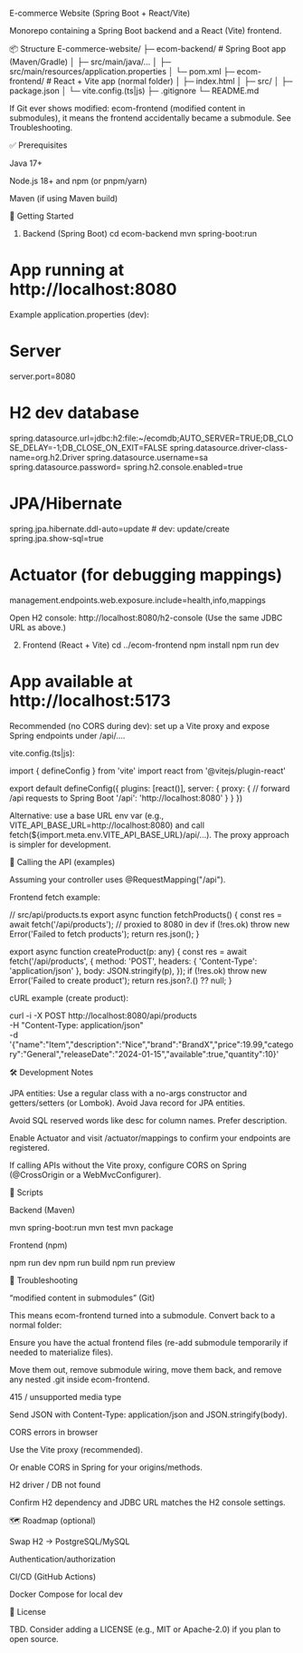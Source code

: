 E-commerce Website (Spring Boot + React/Vite)

Monorepo containing a Spring Boot backend and a React (Vite) frontend.

📦 Structure
E-commerce-website/
├─ ecom-backend/               # Spring Boot app (Maven/Gradle)
│  ├─ src/main/java/...
│  ├─ src/main/resources/application.properties
│  └─ pom.xml
├─ ecom-frontend/              # React + Vite app (normal folder)
│  ├─ index.html
│  ├─ src/
│  ├─ package.json
│  └─ vite.config.(ts|js)
├─ .gitignore
└─ README.md


If Git ever shows modified: ecom-frontend (modified content in submodules), it means the frontend accidentally became a submodule. See Troubleshooting.

✅ Prerequisites

Java 17+

Node.js 18+ and npm (or pnpm/yarn)

Maven (if using Maven build)

🚀 Getting Started
1) Backend (Spring Boot)
cd ecom-backend
mvn spring-boot:run
# App running at http://localhost:8080


Example application.properties (dev):

# Server
server.port=8080

# H2 dev database
spring.datasource.url=jdbc:h2:file:~/ecomdb;AUTO_SERVER=TRUE;DB_CLOSE_DELAY=-1;DB_CLOSE_ON_EXIT=FALSE
spring.datasource.driver-class-name=org.h2.Driver
spring.datasource.username=sa
spring.datasource.password=
spring.h2.console.enabled=true

# JPA/Hibernate
spring.jpa.hibernate.ddl-auto=update   # dev: update/create
spring.jpa.show-sql=true

# Actuator (for debugging mappings)
management.endpoints.web.exposure.include=health,info,mappings


Open H2 console: http://localhost:8080/h2-console
(Use the same JDBC URL as above.)

2) Frontend (React + Vite)
cd ../ecom-frontend
npm install
npm run dev
# App available at http://localhost:5173


Recommended (no CORS during dev): set up a Vite proxy and expose Spring endpoints under /api/....

vite.config.(ts|js):

import { defineConfig } from 'vite'
import react from '@vitejs/plugin-react'

export default defineConfig({
  plugins: [react()],
  server: {
    proxy: {
      // forward /api requests to Spring Boot
      '/api': 'http://localhost:8080'
    }
  }
})


Alternative: use a base URL env var (e.g., VITE_API_BASE_URL=http://localhost:8080) and call fetch(\${import.meta.env.VITE_API_BASE_URL}/api/...). The proxy approach is simpler for development.

🧩 Calling the API (examples)

Assuming your controller uses @RequestMapping("/api").

Frontend fetch example:

// src/api/products.ts
export async function fetchProducts() {
  const res = await fetch('/api/products'); // proxied to 8080 in dev
  if (!res.ok) throw new Error('Failed to fetch products');
  return res.json();
}

export async function createProduct(p: any) {
  const res = await fetch('/api/products', {
    method: 'POST',
    headers: { 'Content-Type': 'application/json' },
    body: JSON.stringify(p),
  });
  if (!res.ok) throw new Error('Failed to create product');
  return res.json?.() ?? null;
}


cURL example (create product):

curl -i -X POST http://localhost:8080/api/products \
  -H "Content-Type: application/json" \
  -d '{"name":"Item","description":"Nice","brand":"BrandX","price":19.99,"category":"General","releaseDate":"2024-01-15","available":true,"quantity":10}'

🛠️ Development Notes

JPA entities: Use a regular class with a no-args constructor and getters/setters (or Lombok). Avoid Java record for JPA entities.

Avoid SQL reserved words like desc for column names. Prefer description.

Enable Actuator and visit /actuator/mappings to confirm your endpoints are registered.

If calling APIs without the Vite proxy, configure CORS on Spring (@CrossOrigin or a WebMvcConfigurer).

📜 Scripts

Backend (Maven)

mvn spring-boot:run
mvn test
mvn package


Frontend (npm)

npm run dev
npm run build
npm run preview

🧯 Troubleshooting

“modified content in submodules” (Git)

This means ecom-frontend turned into a submodule. Convert back to a normal folder:

Ensure you have the actual frontend files (re-add submodule temporarily if needed to materialize files).

Move them out, remove submodule wiring, move them back, and remove any nested .git inside ecom-frontend.

415 / unsupported media type

Send JSON with Content-Type: application/json and JSON.stringify(body).

CORS errors in browser

Use the Vite proxy (recommended).

Or enable CORS in Spring for your origins/methods.

H2 driver / DB not found

Confirm H2 dependency and JDBC URL matches the H2 console settings.

🗺️ Roadmap (optional)

Swap H2 → PostgreSQL/MySQL

Authentication/authorization

CI/CD (GitHub Actions)

Docker Compose for local dev

📄 License

TBD. Consider adding a LICENSE (e.g., MIT or Apache-2.0) if you plan to open source.
